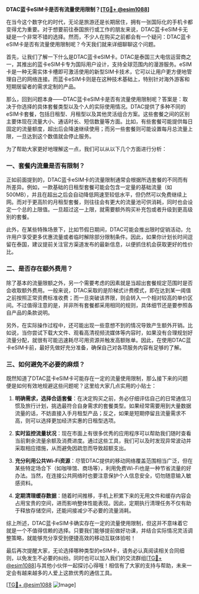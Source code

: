**DTAC蓝卡eSIM卡是否有流量使用限制？[[TG💪+ @esim1088](https://t.me/s/esim1088)]**

在当今这个数字化的时代，无论是旅游还是长期居住，拥有一张国际化的手机卡都变得尤为重要。对于想要前往泰国旅行或工作的朋友来说，DTAC蓝卡eSIM卡无疑是一个非常不错的选择。然而，不少人在购买之前都会有一个疑问：DTAC蓝卡eSIM卡是否有流量使用限制呢？今天我们就来详细聊聊这个问题。

首先，让我们了解一下什么是DTAC蓝卡eSIM卡。DTAC是泰国三大电信运营商之一，其推出的蓝卡eSIM卡专为国际用户设计，支持全球范围内的漫游服务。eSIM卡是一种无需实体卡槽即可激活使用的新型SIM卡技术，它可以让用户更方便地管理自己的网络连接。而蓝卡eSIM卡则是在这种技术基础上，特别针对海外游客和短期居留者的需求定制的产品。

那么，回到问题本身——DTAC蓝卡eSIM卡是否有流量使用限制呢？答案是：取决于你选择的具体套餐类型以及个人的实际使用情况。DTAC提供了多种不同的eSIM卡套餐，包括日租型、月租型以及其他灵活组合方案。这些套餐之间的区别主要体现在流量大小、通话时长、短信数量等方面。比如，有些套餐可能提供每日固定的流量额度，超出后会降速继续使用；而另一些套餐则可能设置每月总流量上限，一旦达到这个数值就会停止服务。

为了帮助大家更好地理解这一点，我们可以从以下几个方面进行分析：

### 一、套餐内流量是否有限制？

正如前面提到的，DTAC蓝卡eSIM卡的流量限制通常会根据所选套餐的不同而有所差异。例如，一款基础的日租型套餐可能会包含一定量的基础流量（如500MB），并且在超出之后会自动降低网速至较低水平，但仍然可以免费继续上网。而对于更高阶的月租型套餐，则往往会有更大的流量池可供消耗，同时也会设定一个总的上限值。一旦超过这一上限，就需要额外购买补充包或者升级到更高级别的套餐。

此外，在某些特殊场景下，比如节假日期间，DTAC可能会推出限时促销活动，允许用户享受更多优惠流量或者临时解除部分限制条件。因此，如果你计划长时间逗留在泰国，建议提前关注官方渠道发布的最新信息，以便抓住机会获取更好的性价比。

### 二、是否存在额外费用？

除了基本的流量限额之外，另一个需要考虑的因素就是当超出套餐规定范围时是否会收取额外费用。一般来说，DTAC采取的是阶梯式计费模式，即在达到某一阈值之前按照正常资费标准收费；而一旦突破该界限，则会转入一个相对较高的单价区间。不过值得注意的是，并非所有套餐都采用相同的规则，具体细节还是要参照各自产品的条款说明。

另外，在实际操作过程中，还可能出现一些意想不到的情况导致产生额外开销。比如说，当你尝试下载大文件、观看高清视频流媒体等内容时，如果没有合理规划好流量分配，就很有可能迅速耗尽可用资源并触发高额账单。因此，在使用DTAC蓝卡eSIM卡前，最好先做好充分准备，确保自己对各项服务内容有足够的了解。

### 三、如何避免不必要的麻烦？

既然知道了DTAC蓝卡eSIM卡可能存在一定的流量使用限制，那么接下来的问题便是如何有效地规避这些问题呢？这里给大家几点实用的小贴士：

1. **明确需求，选择合适套餐**：在决定购买之前，务必仔细评估自己的日常通信习惯及旅行计划，挑选最符合自身需求的套餐类型。如果经常需要用到大量数据流量的话，不妨直接入手月租型产品；反之，如果是短期停留且流量需求不高，则可以选择更加经济实惠的日租型选项。

2. **实时监控流量状况**：现在市面上有很多优秀的应用程序可以帮助我们随时查看当前剩余流量余额及消费进度。通过这些工具，我们可以及时发现异常波动并采取相应措施，从而避免因疏忽而导致超额支出。

3. **充分利用公共Wi-Fi资源**：尽管DTAC提供的移动网络覆盖范围相当广泛，但在某些特定场合下（如咖啡馆、商场等），利用免费Wi-Fi也是一种节省流量的好办法。当然，在连接公共网络时也要注意保护个人信息安全，切勿随意输入敏感资料。

4. **定期清理缓存数据**：随着时间推移，手机上积累下来的无用文件和缓存内容会占用宝贵的空间，进而影响整体性能表现。因此，定期执行清理任务不仅有助于释放存储空间，还能间接减少不必要的流量消耗。

综上所述，DTAC蓝卡eSIM卡确实存在一定的流量使用限制，但这并不意味着它就是一个不值得信赖的选择。只要我们能够提前做好功课，并结合实际情况灵活调整策略，就能够充分享受到便捷高效的移动互联体验啦！

最后再次提醒大家，无论选择哪种类型的eSIM卡，请务必认真阅读相关合同细则，以免发生不必要的纠纷。同时也可以加入我们的交流群组[[TG💪+ @esim1088](https://t.me/s/esim1088)]与其他小伙伴一起探讨心得哦！相信有了大家的支持与帮助，未来一定会有越来越多的人爱上这款优秀的通信工具。

[[TG💪+ @esim1088](https://t.me/s/esim1088) ![Image](https://i.postimg.cc/4NQfJmqS/Snipaste-2025-05-13-00-14-12.png)]